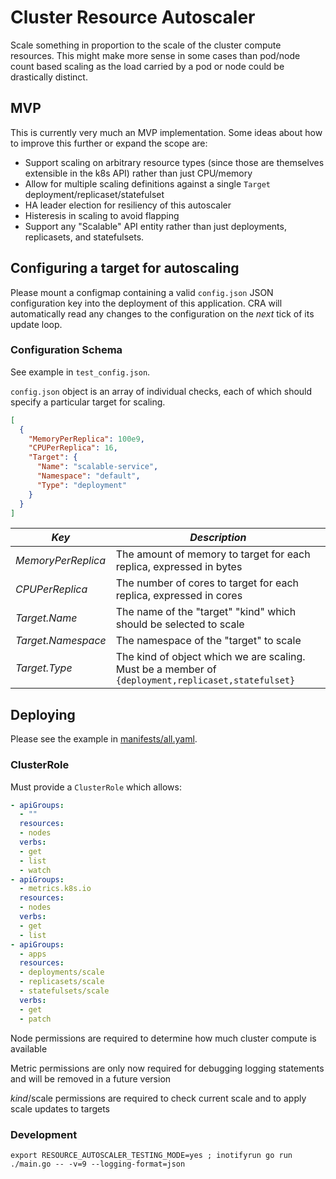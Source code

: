 # Cluster Resource Autoscaler

Scale something in proportion to the scale of the cluster compute resources.  This might make more sense in
some cases than pod/node count based scaling as the load carried by a pod or node could be drastically
distinct.

## MVP

This is currently very much an MVP implementation.  Some ideas about how to improve this further or expand the
scope are:
- Support scaling on arbitrary resource types (since those are themselves extensible in the k8s API) rather
  than just CPU/memory
- Allow for multiple scaling definitions against a single `Target` deployment/replicaset/statefulset
- HA leader election for resiliency of this autoscaler
- Histeresis in scaling to avoid flapping
- Support any "Scalable" API entity rather than just deployments, replicasets, and statefulsets.

## Configuring a target for autoscaling

Please mount a configmap containing a valid `config.json` JSON configuration key into the deployment of this
application.  CRA will automatically read any changes to the configuration on the *next* tick of its update
loop.

### Configuration Schema

See example in `test_config.json`.

`config.json` object is an array of individual checks, each of which should specify a particular target for
scaling.

```json
[
  {
    "MemoryPerReplica": 100e9,
    "CPUPerReplica": 16,
    "Target": {
      "Name": "scalable-service",
      "Namespace": "default",
      "Type": "deployment"
    }
  }
]
```

| *Key* | *Description* |
| ---- | ----------- |
| *MemoryPerReplica* | The amount of memory to target for each replica, expressed in bytes |
| *CPUPerReplica* | The number of cores to target for each replica, expressed in cores |
| *Target.Name* | The name of the "target" "kind" which should be selected to scale |
| *Target.Namespace* | The namespace of the "target" to scale |
| *Target.Type* | The kind of object which we are scaling.  Must be a member of `{deployment,replicaset,statefulset}` |


## Deploying

Please see the example in [manifests/all.yaml](./manifests/all.yaml).

### ClusterRole
Must provide a `ClusterRole` which allows:

```yaml
- apiGroups:
  - ""
  resources:
  - nodes
  verbs:
  - get
  - list
  - watch
- apiGroups:
  - metrics.k8s.io
  resources:
  - nodes
  verbs:
  - get
  - list
- apiGroups:
  - apps
  resources:
  - deployments/scale
  - replicasets/scale
  - statefulsets/scale
  verbs:
  - get
  - patch
```

Node permissions are required to determine how much cluster compute is available

Metric permissions are only now required for debugging logging statements and will be removed in a future version

*kind*/scale permissions are required to check current scale and to apply scale updates to targets

### Development

```export RESOURCE_AUTOSCALER_TESTING_MODE=yes ; inotifyrun go run ./main.go -- -v=9 --logging-format=json```


